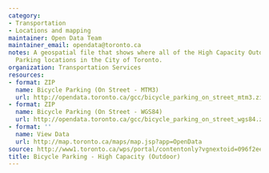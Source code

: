 ```yaml
---
category:
- Transportation
- Locations and mapping
maintainer: Open Data Team
maintainer_email: opendata@toronto.ca
notes: A geospatial file that shows where all of the High Capacity Outdoor Bicycle
  Parking locations in the City of Toronto.
organization: Transportation Services
resources:
- format: ZIP
  name: Bicycle Parking (On Street - MTM3)
  url: http://opendata.toronto.ca/gcc/bicycle_parking_on_street_mtm3.zip
- format: ZIP
  name: Bicycle Parking (On Street - WGS84)
  url: http://opendata.toronto.ca/gcc/bicycle_parking_on_street_wgs84.zip
- format: ''
  name: View Data
  url: http://map.toronto.ca/maps/map.jsp?app=OpenData
source: http://www1.toronto.ca/wps/portal/contentonly?vgnextoid=096f2eee37d87410VgnVCM10000071d60f89RCRD&vgnextchannel=1a66e03bb8d1e310VgnVCM10000071d60f89RCRD
title: Bicycle Parking - High Capacity (Outdoor)
---
```

